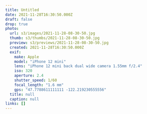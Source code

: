 ```yaml
---
title: Untitled
date: 2021-11-28T16:30:50.000Z
draft: false
drop: true
photo:
  url: s3/images/2021-11-28-08-30-50.jpg
  thumb: s3/thumbs/2021-11-28-08-30-50.jpg
  preview: s3/previews/2021-11-28-08-30-50.jpg
  created: 2021-11-28T16:30:50.000Z
  exif:
    make: Apple
    model: "iPhone 12 mini"
    lens: "iPhone 12 mini back dual wide camera 1.55mm f/2.4"
    iso: 320
    aperture: 2.4
    shutter_speed: 1/60
    focal_length: "1.6 mm"
    gps: "47.7788611111111 -122.219230555556"
  title: null
  caption: null
links: []
---
```

